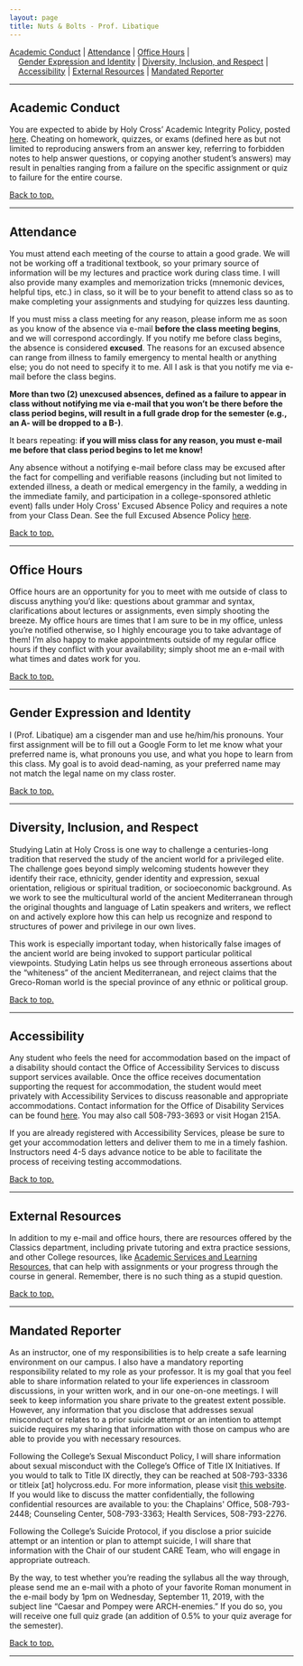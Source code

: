 ```yaml
---
layout: page
title: Nuts & Bolts - Prof. Libatique
---
```


<a name="top"></a>
<a href="#ac" class="underline">Academic Conduct</a> \| <a href="#attendance" class="underline">Attendance</a> \| <a href="#oh" class="underline">Office Hours</a> \|  
&nbsp;&nbsp;&nbsp;&nbsp;<a href="#gender" class="underline">Gender Expression and Identity</a> \| <a href="#diversity" class="underline">Diversity, Inclusion, and Respect</a> \|  
&nbsp;&nbsp;&nbsp;&nbsp;<a href="#accessibility" class="underline">Accessibility</a> \| <a href="#external" class="underline">External Resources</a> \| <a href="#mr" class="underline">Mandated Reporter</a>

***
## <a name="ac">Academic Conduct</a>
You are expected to abide by Holy Cross’ Academic Integrity Policy, posted [here](https://hccatalog.holycross.edu/requirements-policies/academic-policies/#academicintegritytext). Cheating on homework, quizzes, or exams (defined here as but not limited to reproducing answers from an answer key, referring to forbidden notes to help answer questions, or copying another student’s answers) may result in penalties ranging from a failure on the specific assignment or quiz to failure for the entire course.

<a href="#top" class="underline">Back to top.</a>
***

## <a name="attendance">Attendance</a>
You must attend each meeting of the course to attain a good grade. We will not be working off a traditional textbook, so your primary source of information will be my lectures and practice work during class time. I will also provide many examples and memorization tricks (mnemonic devices, helpful tips, etc.) in class, so it will be to your benefit to attend class so as to make completing your assignments and studying for quizzes less daunting.

If you must miss a class meeting for any reason, please inform me as soon as you know of the absence via e-mail **before the class meeting begins**, and we will correspond accordingly. If you notify me before class begins, the absence is considered **excused**. The reasons for an excused absence can range from illness to family emergency to mental health or anything else; you do not need to specify it to me. All I ask is that you notify me via e-mail before the class begins.

**More than two (2) unexcused absences, defined as a failure to appear in class without notifying me via e-mail that you won’t be there before the class period begins, will result in a full grade drop for the semester (e.g., an A- will be dropped to a B-)**.

It bears repeating: **if you will miss class for any reason, you must e-mail me before that class period begins to let me know!**

Any absence without a notifying e-mail before class may be excused after the fact for compelling and verifiable reasons (including but not limited to extended illness, a death or medical emergency in the family, a wedding in the immediate family, and participation in a college-sponsored athletic event) falls under Holy Cross' Excused Absence Policy and requires a note from your Class Dean. See the full Excused Absence Policy [here](https://hccatalog.holycross.edu/requirements-policies/academic-policies/#coursepoliciestext).

<a href="#top" class="underline">Back to top.</a>
***

## <a name="oh">Office Hours</a>
Office hours are an opportunity for you to meet with me outside of class to discuss anything you’d like: questions about grammar and syntax, clarifications about lectures or assignments, even simply shooting the breeze. My office hours are times that I am sure to be in my office, unless you’re notified otherwise, so I highly encourage you to take advantage of them! I’m also happy to make appointments outside of my regular office hours if they conflict with your availability; simply shoot me an e-mail with what times and dates work for you.

<a href="#top" class="underline">Back to top.</a>
***

## <a name="gender">Gender Expression and Identity</a>
I (Prof. Libatique) am a cisgender man and use he/him/his pronouns. Your first assignment will be to fill out a Google Form to let me know what your preferred name is, what pronouns you use, and what you hope to learn from this class. My goal is to avoid dead-naming, as your preferred name may not match the legal name on my class roster.

<a href="#top" class="underline">Back to top.</a>
***

## <a name="diversity">Diversity, Inclusion, and Respect</a>
Studying Latin at Holy Cross is one way to challenge a centuries-long tradition that reserved the study of the ancient world for a privileged elite. The challenge goes beyond simply welcoming students however they identify their race, ethnicity, gender identity and expression, sexual orientation, religious or spiritual tradition, or socioeconomic background. As we work to see the multicultural world of the ancient Mediterranean through the original thoughts and language of Latin speakers and writers, we reflect on and actively explore how this can help us recognize and respond to structures of power and privilege in our own lives.

This work is especially important today, when historically false images of the ancient world are being invoked to support particular political viewpoints. Studying Latin helps us see through erroneous assertions about the “whiteness” of the ancient Mediterranean, and reject claims that the Greco-Roman world is the special province of any ethnic or political group.

<a href="#top" class="underline">Back to top.</a>
***

## <a name="accessibility">Accessibility</a>
Any student who feels the need for accommodation based on the impact of a disability should contact the Office of Accessibility Services to discuss support services available. Once the office receives documentation supporting the request for accommodation, the student would meet privately with Accessibility Services to discuss reasonable and appropriate accommodations. Contact information for the Office of Disability Services can be found [here](https://www.holycross.edu/health-wellness-and-access/office-accessibility-services). You may also call 508-793-3693 or visit Hogan 215A.

If you are already registered with Accessibility Services, please be sure to get your accommodation letters and deliver them to me in a timely fashion. Instructors need 4-5 days advance notice to be able to facilitate the process of receiving testing accommodations.

<a href="#top" class="underline">Back to top.</a>
***

## <a name="external">External Resources</a>
In addition to my e-mail and office hours, there are resources offered by the Classics department, including private tutoring and extra practice sessions, and other College resources, like [Academic Services and Learning Resources](https://www.holycross.edu/support-and-resources/academic-services-and-learning-resources), that can help with assignments or your progress through the course in general. Remember, there is no such thing as a stupid question.

<a href="#top" class="underline">Back to top.</a>
***

## <a name="mr">Mandated Reporter</a>
As an instructor, one of my responsibilities is to help create a safe learning environment on our campus.  I also have a mandatory reporting responsibility related to my role as your professor. It is my goal that you feel able to share information related to your life experiences in classroom discussions, in your written work, and in our one-on-one meetings. I will seek to keep information you share private to the greatest extent possible. However, any information that you disclose that addresses sexual misconduct or relates to a prior suicide attempt or an intention to attempt suicide requires my sharing that information with those on campus who are able to provide you with necessary resources.

Following the College’s Sexual Misconduct Policy, I will share information about sexual misconduct with the College’s Office of Title IX Initiatives. If you would to talk to Title IX directly, they can be reached at 508-793-3336 or titleix [at] holycross.edu.  For more information, please visit [this website](https://www.holycross.edu/sexual-respect-and-title-ix). If you would like to discuss the matter confidentially, the following confidential resources are available to you: the Chaplains' Office, 508-793-2448; Counseling Center, 508-793-3363; Health Services, 508-793-2276.

Following the College’s Suicide Protocol, if you disclose a prior suicide attempt or an intention or plan to attempt suicide, I will share that information with the Chair of our student CARE Team, who will engage in appropriate outreach.

By the way, to test whether you’re reading the syllabus all the way through, please send me an e-mail with a photo of your favorite Roman monument in the e-mail body by 1pm on Wednesday, September 11, 2019, with the subject line “Caesar and Pompey were ARCH-enemies.” If you do so, you will receive one full quiz grade (an addition of 0.5% to your quiz average for the semester).

<a href="#top" class="underline">Back to top.</a>
***
